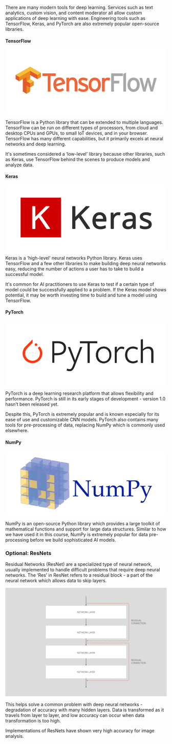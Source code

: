 There are many modern tools for deep learning. Services such as text analytics, custom vision, and content moderator all allow custom applications of deep learning with ease. Engineering tools such as TensorFlow, Keras, and PyTorch are also extremely popular open-source libraries.

#### TensorFlow

![Logos Tensorflow](../media/Logos_Tensorflow.png)

TensorFlow is a Python library that can be extended to multiple languages. TensorFlow can be run on different types of processors, from cloud and desktop CPUs and GPUs, to small IoT devices, and in your browser. TensorFlow has many different capabilities, but it primarily excels at neural networks and deep learning.

It's sometimes considered a ‘low-level’ library because other libraries, such as Keras, use TensorFlow behind the scenes to produce models and analyze data.

#### Keras

![Logos Keras](../media/Logos_Keras.png)

Keras is a ‘high-level’ neural networks Python library. Keras uses TensorFlow and a few other libraries to make building deep neural networks easy, reducing the number of actions a user has to take to build a successful model.

It's common for AI practitioners to use Keras to test if a certain type of model could be successfully applied to a problem. If the Keras model shows potential, it may be worth investing time to build and tune a model using TensorFlow.

#### PyTorch

![Logos Pytorch](../media/Logos_Pytorch.png)

PyTorch is a deep learning research platform that allows flexibility and performance. PyTorch is still in its early stages of development - version 1.0 hasn’t been released yet.

Despite this, PyTorch is extremely popular and is known especially for its ease of use and customizable CNN models. PyTorch also contains many tools for pre-processing of data, replacing NumPy which is commonly used elsewhere.

#### NumPy

![Logos Numpy](../media/Logos_Numpy.png)

NumPy is an open-source Python library which provides a large toolkit of mathematical functions and support for large data structures. Similar to how we have used it in this course, NumPy is extremely popular for data pre-processing before we build sophisticated AI models.

### Optional: ResNets
Residual Networks (ResNet) are a specialized type of neural network, usually implemented to handle difficult problems that require deep neural networks. The ‘Res’ in ResNet refers to a residual block - a part of the neural network which allows data to skip layers.  
  
![6.4 Resnet](../media/6.4_Resnet.png)
  
This helps solve a common problem with deep neural networks - degradation of accuracy with many hidden layers. Data is transformed as it travels from layer to layer, and low accuracy can occur when data transformation is too high.
  
Implementations of ResNets have shown very high accuracy for image analysis.
